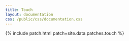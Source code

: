 ```yaml
---
title: Touch
layout: documentation
css: /public/css/documentation.css
---
```


{% include patch.html patch=site.data.patches.touch %}

